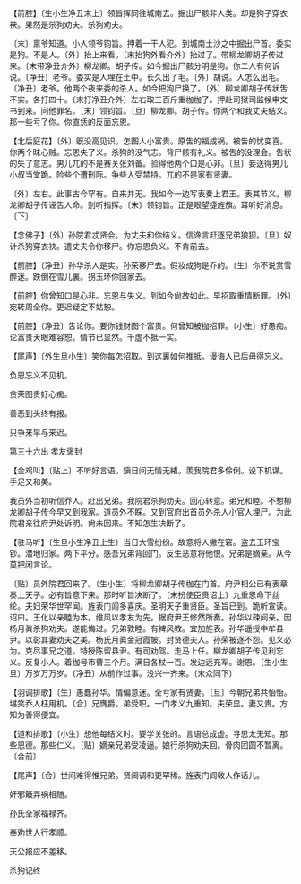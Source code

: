 <!-- { "loadSidebar": true } -->
【前腔】〔生小生净丑末上〕领旨挥同往城南去。掘出尸骸非人类。却是狗子穿衣袂。果然是杀狗劝夫。杀狗劝夫。

〔末〕禀爷知道。小人领爷钧旨。押着一干人犯。到城南土沙之中掘出尸首。委实是狗。不是人。〔外〕抬上来看。〔末抬狗外看介外〕抬过了。带柳龙卿胡子传过来。〔末带净丑介外〕柳龙卿。胡子传。如今掘出尸骸分明是狗。你二人有何诉说。〔净丑〕老爷。委实是人埋在土中。长久出了毛。〔外〕胡说。人怎么出毛。〔净丑〕老爷。他两个夜来委的杀人。如今把狗尸换了。〔外〕柳龙卿胡子传状吿不实。各打四十。〔末打净丑介外〕左右取三百斤重枷枷了。押赴司狱司监候申文书到来。问他罪名。〔末〕领钧旨。〔旦〕柳龙卿。胡子传。你两个和我丈夫结义。那一些亏了你。你直恁的反面忘恩。 

【北后庭花】〔外〕旣没高见识。怎图人小富贵。原吿的福成祸。被吿的忧变喜。你两个昩心贼。忘恩失了义。杀狗的没气志。背尸骸有礼义。被吿的没理会。吿状的失了意志。男儿兀的不是赛关张刘备。验得他两个口是心非。〔旦〕妾送得男儿小叔当堂跪。险些个遭刑际。争些人受禁持。兀的不是家有贤妻。

〔外〕左右。此事古今罕有。自来并无。我如今一边写表奏上君王。表其节义。柳龙卿胡子传诬吿人命。别听指挥。〔末〕领钧旨。正是眼望捷旌旗。耳听好消息。〔下〕 

【念佛子】〔外〕孙院君忒贤会。为丈夫和你结义。信谗言赶逐兄弟狼狈。〔旦〕奴计杀狗穿衣袂。遣丈夫令你移尸。你忘恩负义。不肯前去。

【前腔】〔净丑〕孙华杀人是实。孙荣移尸去。假妆成狗是乔的。〔生〕你不说赏雪醉迷。跌倒在雪儿裏。拐玉环你回家去。

【前腔】你曾知口是心非。忘恩与失义。到如今尙故如此。早招取重情断罪。〔外〕宛转周全你。更迟疑定不姑恕。

【前腔】〔净丑〕吿论你。要你钱财图个富贵。何曾知被枷招罪。〔小生〕好愚痴。论富贵天眼难容恕。情节已显然。千虚不抵一实。

【尾声】〔外生旦小生〕笑你每怎招取。到这裏如何推抵。谩诲人已后毋得忘义。

负恩忘义不见机。

贪荣图贵好心痴。

善恶到头终有报。

只争来早与来迟。 

第三十六出
孝友褒封

【金鸡叫】〔贴上〕不听好言语。鎭日间无情无緖。羡我院君多伶俐。设下机谋。手足又和美。

我员外当初听信乔人。赶出兄弟。我院君杀狗劝夫。回心转意。弟兄和睦。不想柳龙卿胡子传今早又到我家。道员外不睬。又到官府出首员外杀人小官人埋尸。为此院君亲往府尹处诉明。尙未回来。不知怎生决断了。 

【驻马听】〔生旦小生净丑上生〕当日大雪纷纷。故意将人撇在窘。盗去玉环宝钞。潜地归家。两下平分。感吾兄弟背回门。反生恶意将他恨。兄弟是嫡亲。从今莫把闲言论。

〔贴〕员外院君回来了。〔生小生〕将柳龙卿胡子传枷在门首。府尹相公已有表章奏上天子。必有旨意下来。那时听旨决断了。〔末扮使臣赉诏上〕九重恩命下丝纶。夫妇荣华世罕闻。旌表门闾多喜庆。圣明天子重贤臣。圣旨已到。跪听宣读。诏曰。王化以亲睦为本。维风以孝友为先。据府尹王修然所奏。孙华以疎间亲。因杨月眞杀狗劝夫。遂能悔过。兄弟敦睦。有裨风教。宜加旌表。孙华遥授中牟县尹。以彰其妻劝夫之美。杨氏月眞金冠霞帔。封贤德夫人。孙荣被逐不怨。见义必为。克尽事兄之道。特授陈留县尹。有司劝驾。走马上任。柳龙卿胡子传见利忘义。反复小人。着枷号市曹三个月。满日各杖一百。发边远充军。谢恩。〔生小生旦〕万岁万万岁。〔净丑〕从前作过事。没兴一齐来。〔末众同下〕 

【羽调排歌】〔生〕愚蠢孙华。情偏意迷。全亏家有贤妻。〔旦〕今朝兄弟共怡怡。堪笑乔人枉用机。〔合〕兄膺爵。弟受职。一门孝义九重知。夫荣显。妻又贵。方知为善得便宜。

【道和排歌】〔小生〕想他每结义时。要学关张的。言语总成虚。寻思太无知。那些恩德。那些仁义。〔贴〕嫡亲兄弟受凌逼。娘行杀狗劝夫回。骨肉团圆不暂离。〔合前〕 

【尾声】〔合〕世间难得惟兄弟。贤阃调和更罕稀。旌表门闾敎人作话儿。

奸邪簸弄祸相随。

孙氏全家福禄齐。

奉劝世人行孝顺。

天公报应不差移。 

杀狗记终 

